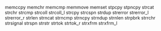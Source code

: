 memccpy
memchr
memcmp
memmove
memset
stpcpy
stpncpy
strcat
strchr
strcmp
strcoll
strcoll_l
strcpy
strcspn
strdup
strerror
strerror_l
strerror_r
strlen
strncat
strncmp
strncpy
strndup
strnlen
strpbrk
strrchr
strsignal
strspn
strstr
strtok
strtok_r
strxfrm
strxfrm_l